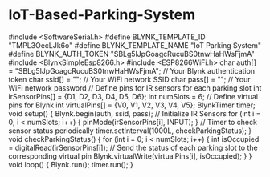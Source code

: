 # IoT-Based-Parking-System
#include <SoftwareSerial.h>
#define BLYNK_TEMPLATE_ID "TMPL3OecLJk6o"
#define BLYNK_TEMPLATE_NAME "IoT Parking System"
#define BLYNK_AUTH_TOKEN "SBLg5lJpGoagcRucuBS0tnwHaHWsFjmA"
#include <BlynkSimpleEsp8266.h>
#include <ESP8266WiFi.h>
char auth[] = "SBLg5lJpGoagcRucuBS0tnwHaHWsFjmA"; // Your Blynk authentication token
char ssid[] = ""; // Your WiFi network SSID
char pass[] = ""; // Your WiFi network password
// Define pins for IR sensors for each parking slot
int irSensorPins[] = {D1, D2, D3, D4, D5, D6};
int numSlots = 6;
// Define virtual pins for Blynk
int virtualPins[] = {V0, V1, V2, V3, V4, V5};
BlynkTimer timer;
void setup() {
Blynk.begin(auth, ssid, pass);
// Initialize IR Sensors
for (int i = 0; i < numSlots; i++) {
pinMode(irSensorPins[i], INPUT);
}
// Timer to check sensor status periodically
timer.setInterval(1000L, checkParkingStatus);
}
void checkParkingStatus() {
for (int i = 0; i < numSlots; i++) {
int isOccupied = digitalRead(irSensorPins[i]);
// Send the status of each parking slot to the corresponding virtual pin
Blynk.virtualWrite(virtualPins[i], isOccupied);
}
}
void loop() {
Blynk.run();
timer.run();
}
